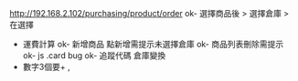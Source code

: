 http://192.168.2.102/purchasing/product/order
ok- 選擇商品後 > 選擇倉庫 > 在選擇
- 運費計算
ok- 新增商品 點新增需提示未選擇倉庫
ok- 商品列表刪除需提示
ok- js .card bug
ok- 追蹤代碼 倉庫變換
- 數字3個要+ ,

